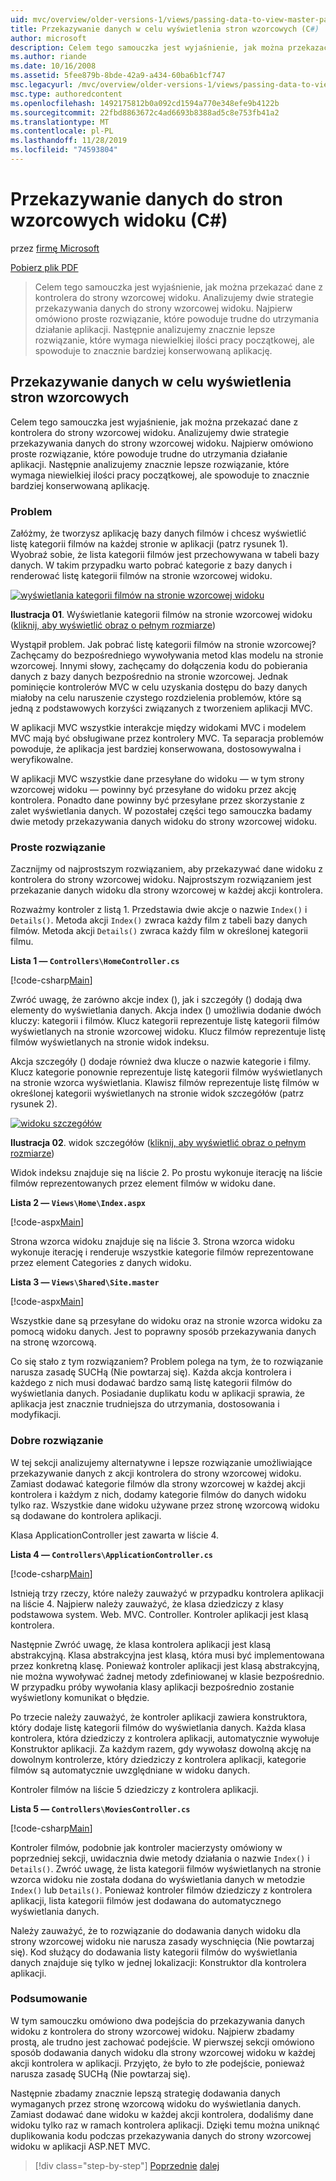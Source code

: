 ```yaml
---
uid: mvc/overview/older-versions-1/views/passing-data-to-view-master-pages-cs
title: Przekazywanie danych w celu wyświetlenia stron wzorcowych (C#) | Microsoft Docs
author: microsoft
description: Celem tego samouczka jest wyjaśnienie, jak można przekazać dane z kontrolera do strony wzorcowej widoku. Analizujemy dwie strategie przekazywania danych do widoku m...
ms.author: riande
ms.date: 10/16/2008
ms.assetid: 5fee879b-8bde-42a9-a434-60ba6b1cf747
msc.legacyurl: /mvc/overview/older-versions-1/views/passing-data-to-view-master-pages-cs
msc.type: authoredcontent
ms.openlocfilehash: 1492175812b0a092cd1594a770e348efe9b4122b
ms.sourcegitcommit: 22fbd8863672c4ad6693b8388ad5c8e753fb41a2
ms.translationtype: MT
ms.contentlocale: pl-PL
ms.lasthandoff: 11/28/2019
ms.locfileid: "74593804"
---
```

# <a name="passing-data-to-view-master-pages-c"></a>Przekazywanie danych do stron wzorcowych widoku (C#)

przez [firmę Microsoft](https://github.com/microsoft)

[Pobierz plik PDF](https://download.microsoft.com/download/e/f/3/ef3f2ff6-7424-48f7-bdaa-180ef64c3490/ASPNET_MVC_Tutorial_13_CS.pdf)

> Celem tego samouczka jest wyjaśnienie, jak można przekazać dane z kontrolera do strony wzorcowej widoku. Analizujemy dwie strategie przekazywania danych do strony wzorcowej widoku. Najpierw omówiono proste rozwiązanie, które powoduje trudne do utrzymania działanie aplikacji. Następnie analizujemy znacznie lepsze rozwiązanie, które wymaga niewielkiej ilości pracy początkowej, ale spowoduje to znacznie bardziej konserwowaną aplikację.

## <a name="passing-data-to-view-master-pages"></a>Przekazywanie danych w celu wyświetlenia stron wzorcowych

Celem tego samouczka jest wyjaśnienie, jak można przekazać dane z kontrolera do strony wzorcowej widoku. Analizujemy dwie strategie przekazywania danych do strony wzorcowej widoku. Najpierw omówiono proste rozwiązanie, które powoduje trudne do utrzymania działanie aplikacji. Następnie analizujemy znacznie lepsze rozwiązanie, które wymaga niewielkiej ilości pracy początkowej, ale spowoduje to znacznie bardziej konserwowaną aplikację.

### <a name="the-problem"></a>Problem

Załóżmy, że tworzysz aplikację bazy danych filmów i chcesz wyświetlić listę kategorii filmów na każdej stronie w aplikacji (patrz rysunek 1). Wyobraź sobie, że lista kategorii filmów jest przechowywana w tabeli bazy danych. W takim przypadku warto pobrać kategorie z bazy danych i renderować listę kategorii filmów na stronie wzorcowej widoku.

[![wyświetlania kategorii filmów na stronie wzorcowej widoku](passing-data-to-view-master-pages-cs/_static/image2.png)](passing-data-to-view-master-pages-cs/_static/image1.png)

**Ilustracja 01**. Wyświetlanie kategorii filmów na stronie wzorcowej widoku ([kliknij, aby wyświetlić obraz o pełnym rozmiarze](passing-data-to-view-master-pages-cs/_static/image3.png))

Wystąpił problem. Jak pobrać listę kategorii filmów na stronie wzorcowej? Zachęcamy do bezpośredniego wywoływania metod klas modelu na stronie wzorcowej. Innymi słowy, zachęcamy do dołączenia kodu do pobierania danych z bazy danych bezpośrednio na stronie wzorcowej. Jednak pominięcie kontrolerów MVC w celu uzyskania dostępu do bazy danych miałoby na celu naruszenie czystego rozdzielenia problemów, które są jedną z podstawowych korzyści związanych z tworzeniem aplikacji MVC.

W aplikacji MVC wszystkie interakcje między widokami MVC i modelem MVC mają być obsługiwane przez kontrolery MVC. Ta separacja problemów powoduje, że aplikacja jest bardziej konserwowana, dostosowywalna i weryfikowalne.

W aplikacji MVC wszystkie dane przesyłane do widoku — w tym strony wzorcowej widoku — powinny być przesyłane do widoku przez akcję kontrolera. Ponadto dane powinny być przesyłane przez skorzystanie z zalet wyświetlania danych. W pozostałej części tego samouczka badamy dwie metody przekazywania danych widoku do strony wzorcowej widoku.

### <a name="the-simple-solution"></a>Proste rozwiązanie

Zacznijmy od najprostszym rozwiązaniem, aby przekazywać dane widoku z kontrolera do strony wzorcowej widoku. Najprostszym rozwiązaniem jest przekazanie danych widoku dla strony wzorcowej w każdej akcji kontrolera.

Rozważmy kontroler z listą 1. Przedstawia dwie akcje o nazwie `Index()` i `Details()`. Metoda akcji `Index()` zwraca każdy film z tabeli bazy danych filmów. Metoda akcji `Details()` zwraca każdy film w określonej kategorii filmu.

**Lista 1 — `Controllers\HomeController.cs`**

[!code-csharp[Main](passing-data-to-view-master-pages-cs/samples/sample1.cs)]

Zwróć uwagę, że zarówno akcje index (), jak i szczegóły () dodają dwa elementy do wyświetlania danych. Akcja index () umożliwia dodanie dwóch kluczy: kategorii i filmów. Klucz kategorii reprezentuje listę kategorii filmów wyświetlanych na stronie wzorcowej widoku. Klucz filmów reprezentuje listę filmów wyświetlanych na stronie widok indeksu.

Akcja szczegóły () dodaje również dwa klucze o nazwie kategorie i filmy. Klucz kategorie ponownie reprezentuje listę kategorii filmów wyświetlanych na stronie wzorca wyświetlania. Klawisz filmów reprezentuje listę filmów w określonej kategorii wyświetlanych na stronie widok szczegółów (patrz rysunek 2).

[![widoku szczegółów](passing-data-to-view-master-pages-cs/_static/image5.png)](passing-data-to-view-master-pages-cs/_static/image4.png)

**Ilustracja 02**. widok szczegółów ([kliknij, aby wyświetlić obraz o pełnym rozmiarze](passing-data-to-view-master-pages-cs/_static/image6.png))

Widok indeksu znajduje się na liście 2. Po prostu wykonuje iterację na liście filmów reprezentowanych przez element filmów w widoku dane.

**Lista 2 — `Views\Home\Index.aspx`**

[!code-aspx[Main](passing-data-to-view-master-pages-cs/samples/sample2.aspx)]

Strona wzorca widoku znajduje się na liście 3. Strona wzorca widoku wykonuje iterację i renderuje wszystkie kategorie filmów reprezentowane przez element Categories z danych widoku.

**Lista 3 — `Views\Shared\Site.master`**

[!code-aspx[Main](passing-data-to-view-master-pages-cs/samples/sample3.aspx)]

Wszystkie dane są przesyłane do widoku oraz na stronie wzorca widoku za pomocą widoku danych. Jest to poprawny sposób przekazywania danych na stronę wzorcową.

Co się stało z tym rozwiązaniem? Problem polega na tym, że to rozwiązanie narusza zasadę SUCHą (Nie powtarzaj się). Każda akcja kontrolera i każdego z nich musi dodawać bardzo samą listę kategorii filmów do wyświetlania danych. Posiadanie duplikatu kodu w aplikacji sprawia, że aplikacja jest znacznie trudniejsza do utrzymania, dostosowania i modyfikacji.

### <a name="the-good-solution"></a>Dobre rozwiązanie

W tej sekcji analizujemy alternatywne i lepsze rozwiązanie umożliwiające przekazywanie danych z akcji kontrolera do strony wzorcowej widoku. Zamiast dodawać kategorie filmów dla strony wzorcowej w każdej akcji kontrolera i każdym z nich, dodamy kategorie filmów do danych widoku tylko raz. Wszystkie dane widoku używane przez stronę wzorcową widoku są dodawane do kontrolera aplikacji.

Klasa ApplicationController jest zawarta w liście 4.

**Lista 4 — `Controllers\ApplicationController.cs`**

[!code-csharp[Main](passing-data-to-view-master-pages-cs/samples/sample4.cs)]

Istnieją trzy rzeczy, które należy zauważyć w przypadku kontrolera aplikacji na liście 4. Najpierw należy zauważyć, że klasa dziedziczy z klasy podstawowa system. Web. MVC. Controller. Kontroler aplikacji jest klasą kontrolera.

Następnie Zwróć uwagę, że klasa kontrolera aplikacji jest klasą abstrakcyjną. Klasa abstrakcyjna jest klasą, która musi być implementowana przez konkretną klasę. Ponieważ kontroler aplikacji jest klasą abstrakcyjną, nie można wywoływać żadnej metody zdefiniowanej w klasie bezpośrednio. W przypadku próby wywołania klasy aplikacji bezpośrednio zostanie wyświetlony komunikat o błędzie.

Po trzecie należy zauważyć, że kontroler aplikacji zawiera konstruktora, który dodaje listę kategorii filmów do wyświetlania danych. Każda klasa kontrolera, która dziedziczy z kontrolera aplikacji, automatycznie wywołuje Konstruktor aplikacji. Za każdym razem, gdy wywołasz dowolną akcję na dowolnym kontrolerze, który dziedziczy z kontrolera aplikacji, kategorie filmów są automatycznie uwzględniane w widoku danych.

Kontroler filmów na liście 5 dziedziczy z kontrolera aplikacji.

**Lista 5 — `Controllers\MoviesController.cs`**

[!code-csharp[Main](passing-data-to-view-master-pages-cs/samples/sample5.cs)]

Kontroler filmów, podobnie jak kontroler macierzysty omówiony w poprzedniej sekcji, uwidacznia dwie metody działania o nazwie `Index()` i `Details()`. Zwróć uwagę, że lista kategorii filmów wyświetlanych na stronie wzorca widoku nie została dodana do wyświetlania danych w metodzie `Index()` lub `Details()`. Ponieważ kontroler filmów dziedziczy z kontrolera aplikacji, lista kategorii filmów jest dodawana do automatycznego wyświetlania danych.

Należy zauważyć, że to rozwiązanie do dodawania danych widoku dla strony wzorcowej widoku nie narusza zasady wyschnięcia (Nie powtarzaj się). Kod służący do dodawania listy kategorii filmów do wyświetlania danych znajduje się tylko w jednej lokalizacji: Konstruktor dla kontrolera aplikacji.

### <a name="summary"></a>Podsumowanie

W tym samouczku omówiono dwa podejścia do przekazywania danych widoku z kontrolera do strony wzorcowej widoku. Najpierw zbadamy prostą, ale trudno jest zachować podejście. W pierwszej sekcji omówiono sposób dodawania danych widoku dla strony wzorcowej widoku w każdej akcji kontrolera w aplikacji. Przyjęto, że było to złe podejście, ponieważ narusza zasadę SUCHą (Nie powtarzaj się).

Następnie zbadamy znacznie lepszą strategię dodawania danych wymaganych przez stronę wzorcową widoku do wyświetlania danych. Zamiast dodawać dane widoku w każdej akcji kontrolera, dodaliśmy dane widoku tylko raz w ramach kontrolera aplikacji. Dzięki temu można uniknąć duplikowania kodu podczas przekazywania danych do strony wzorcowej widoku w aplikacji ASP.NET MVC.

> [!div class="step-by-step"]
> [Poprzednie](creating-page-layouts-with-view-master-pages-cs.md)
> [dalej](asp-net-mvc-views-overview-vb.md)
